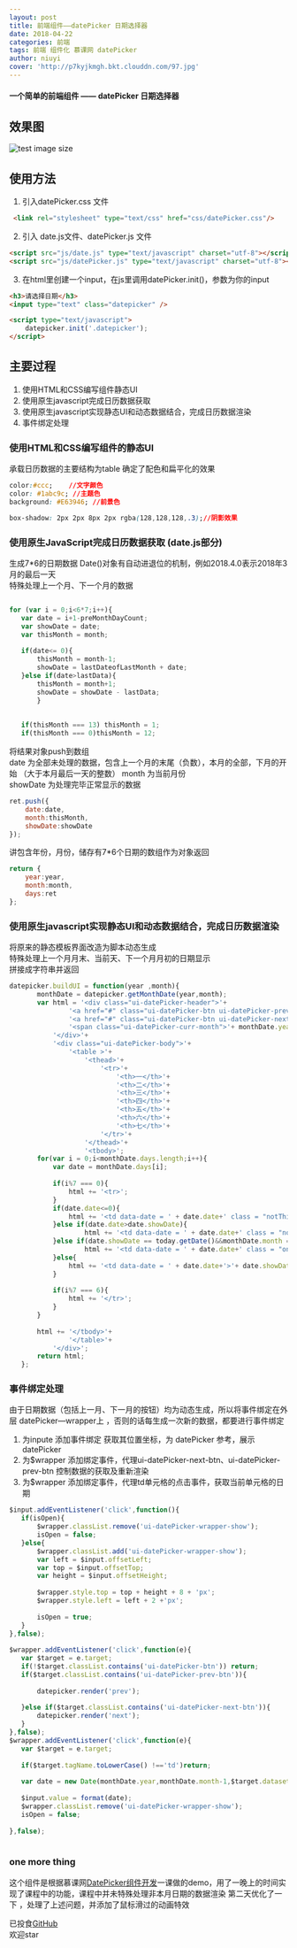 ```yaml
---
layout: post
title: 前端组件——datePicker 日期选择器
date: 2018-04-22
categories: 前端
tags: 前端 组件化 慕课网 datePicker 
author: niuyi  
cover: 'http://p7kyjkmgh.bkt.clouddn.com/97.jpg'
---  
```

  
    
  
  
  
#### 一个简单的前端组件 —— datePicker 日期选择器  
  
  
  
  
  

 
## 效果图 


![test image size](http://p7kyjkmgh.bkt.clouddn.com/xiaoguo.gif)  

## 使用方法  
1. 引入datePicker.css 文件  
```HTML
 <link rel="stylesheet" type="text/css" href="css/datePicker.css"/>  
```  

2. 引入 date.js文件、datePicker.js 文件 
```HTML
<script src="js/date.js" type="text/javascript" charset="utf-8"></script>  
<script src="js/datePicker.js" type="text/javascript" charset="utf-8"></script>  
```

3. 在html里创建一个input，在js里调用datePicker.init()，参数为你的input
```HTML
<h3>请选择日期</h3>
<input type="text" class="datepicker" />

<script type="text/javascript">
	datepicker.init('.datepicker');
</script>
```
 

## 主要过程 
1. 使用HTML和CSS编写组件静态UI
2. 使用原生javascript完成日历数据获取
3. 使用原生javascript实现静态UI和动态数据结合，完成日历数据渲染
4. 事件绑定处理

### 使用HTML和CSS编写组件的静态UI
 承载日历数据的主要结构为table
 确定了配色和扁平化的效果
 ```css
color:#ccc;    //文字颜色
color: #1abc9c; //主题色
background: #E63946; //前景色

box-shadow: 2px 2px 8px 2px rgba(128,128,128,.3);//阴影效果
 ```  
### 使用原生JavaScript完成日历数据获取  (date.js部分)
生成7*6的日期数据
Date()对象有自动进退位的机制，例如2018.4.0表示2018年3月的最后一天  
特殊处理上一个月、下一个月的数据
 ```javascript
 
for (var i = 0;i<6*7;i++){
	var date = i+1-preMonthDayCount;
	var showDate = date;
	var thisMonth = month;
			
    if(date<= 0){
		thisMonth = month-1;
		showDate = lastDateofLastMonth + date;
	}else if(date>lastData){
		thisMonth = month+1;
		showDate = showDate - lastData;
		}
			
			
	if(thisMonth === 13) thisMonth = 1;
	if(thisMonth === 0)thisMonth = 12;

 ```  
将结果对象push到数组  
date 为全部未处理的数据，包含上一个月的末尾（负数），本月的全部，下月的开始 （大于本月最后一天的整数） 
month 为当前月份  
showDate 为处理完毕正常显示的数据
```javascript
ret.push({
	date:date,
	month:thisMonth,
	showDate:showDate
});		
```  
讲包含年份，月份，储存有7*6个日期的数组作为对象返回
```javascript
return {
	year:year,
	month:month,
	days:ret
};
```

### 使用原生javascript实现静态UI和动态数据结合，完成日历数据渲染    
 将原来的静态模板界面改造为脚本动态生成  
 特殊处理上一个月月末、当前天、下一个月月初的日期显示  
 拼接成字符串并返回  

 ```javascript
 datepicker.buildUI = function(year ,month){
		monthDate = datepicker.getMonthDate(year,month);
		var html = '<div class="ui-datePicker-header">'+
				'<a href="#" class="ui-datePicker-btn ui-datePicker-prev-btn">&lt;</a>'+
				'<a href="#" class="ui-datePicker-btn ui-datePicker-next-btn">&gt;</a>'+
				'<span class="ui-datePicker-curr-month">'+ monthDate.year+'-'+monthDate.month + '</span>'+
			'</div>'+
			'<div class="ui-datePicker-body">'+
				'<table >'+
					'<thead>'+
						'<tr>'+
							'<th>一</th>'+
							'<th>二</th>'+
							'<th>三</th>'+
							'<th>四</th>'+
							'<th>五</th>'+
							'<th>六</th>'+
							'<th>七</th>'+
						'</tr>'+
					'</thead>'+
					'<tbody>';	
		for(var i = 0;i<monthDate.days.length;i++){
			var date = monthDate.days[i];
						
			if(i%7 === 0){
				html += '<tr>';
			}
			if(date.date<=0){
				html += '<td data-date = ' + date.date+' class = "notThisMonth">'+ date.showDate +'</td>'
			}else if(date.date>date.showDate){
					html += '<td data-date = ' + date.date+' class = "notThisMonth">'+ date.showDate +'</td>'
			}else if(date.showDate == today.getDate()&&monthDate.month == today.getMonth()+1&&monthDate.year == today.getFullYear()){
					html += '<td data-date = ' + date.date+' class = "on">'+ date.showDate +'</td>'
			}else{
				html += '<td data-date = ' + date.date+'>'+ date.showDate +'</td>'
			}
						
			if(i%7 === 6){
			    html += '</tr>';
			}					
		}
							
		html += '</tbody>'+
				'</table>'+
			'</div>';
		return html;
	};

 ```  
### 事件绑定处理    
 由于日期数据（包括上一月、下一月的按钮）均为动态生成，所以将事件绑定在外层 datePicker—wrapper上 ，否则的话每生成一次新的数据，都要进行事件绑定  

 1. 为inpute 添加事件绑定 获取其位置坐标，为 datePicker 参考，展示datePicker  
 2. 为$wrapper 添加绑定事件，代理ui-datePicker-next-btn、ui-datePicker-prev-btn 控制数据的获取及重新渲染  
 3. 为$wrapper 添加绑定事件，代理td单元格的点击事件，获取当前单元格的日期  



 ```javascript
 $input.addEventListener('click',function(){
	if(isOpen){
		$wrapper.classList.remove('ui-datePicker-wrapper-show');
		isOpen = false;
	}else{
		$wrapper.classList.add('ui-datePicker-wrapper-show');
		var left = $input.offsetLeft;
		var top = $input.offsetTop;
		var height = $input.offsetHeight;
		
		$wrapper.style.top = top + height + 8 + 'px';
		$wrapper.style.left = left + 2 +'px';
		
		isOpen = true;
	}
},false);
		
$wrapper.addEventListener('click',function(e){
	var $target = e.target;
	if(!$target.classList.contains('ui-datePicker-btn')) return;
	if($target.classList.contains('ui-datePicker-prev-btn')){
		
		datepicker.render('prev');
		
	}else if($target.classList.contains('ui-datePicker-next-btn')){
		datepicker.render('next');
	}
},false);
$wrapper.addEventListener('click',function(e){
	var $target = e.target;
	
	if($target.tagName.toLowerCase() !=='td')return;
	
	var date = new Date(monthDate.year,monthDate.month-1,$target.dataset.date);
	
	$input.value = format(date);
	$wrapper.classList.remove('ui-datePicker-wrapper-show');
	isOpen = false;
		
},false);
		
 ```  

### one more thing   
 这个组件是根据慕课网[DatePicker组件开发](https://www.imooc.com/learn/820)一课做的demo，用了一晚上的时间实现了课程中的功能，课程中并未特殊处理非本月日期的数据渲染
 第二天优化了一下 ，处理了上述问题，并添加了鼠标滑过的动画特效  

 已投食[GitHub](https://github.com/niuyi1017/imooc/tree/master/DataPicker)  
 欢迎star

